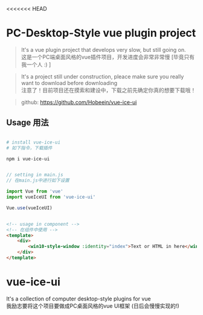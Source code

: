 <<<<<<< HEAD

# PC-Desktop-Style vue plugin project

> It's a vue plugin project that develops very slow, but still going on.  
> 这是一个PC端桌面风格的vue插件项目，开发进度会非常非常慢   [毕竟只有我一个人  :) ]

> It's a project still under construction, pleace make sure you really want to download before downloading  
> 注意了！目前项目还在摸索和建设中，下载之前先确定你真的想要下载哦！

> github: https://github.com/Hobeein/vue-ice-ui  

## Usage  用法

``` bash

# install vue-ice-ui  
# 如下指令，下载插件

npm i vue-ice-ui

```
``` javascript

// setting in main.js  
// 在main.js中进行如下设置

import Vue from 'vue'
import vueIceUI from 'vue-ice-ui'

Vue.use(vueIceUI)

```
``` html

<!-- usage in component -->  
<!-- 在组件中使用 -->
<template>
    <div>
        <win10-style-window :identity="index">Text or HTML in here</win10-style-window>
    </div>
</template>

```

# vue-ice-ui

It's a collection of computer desktop-style plugins for vue  
我励志要将这个项目要做成PC桌面风格的vue UI框架 (日后会慢慢实现的!)